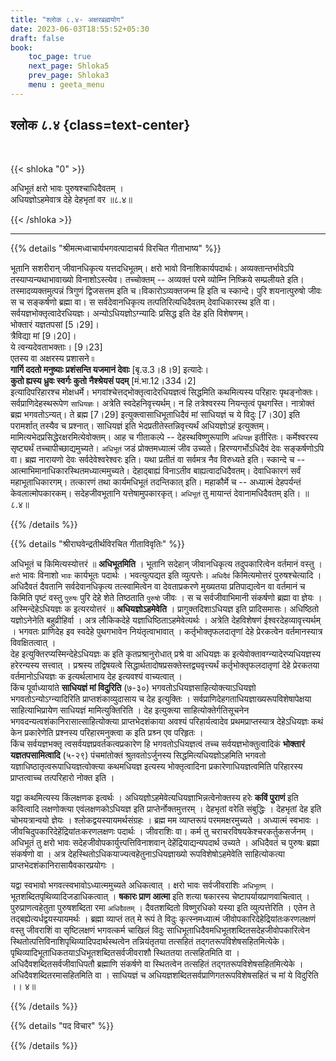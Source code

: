 ```yaml
---
title: "श्लोक ८.४- अक्षरब्रह्मयोग"
date: 2023-06-03T18:55:52+05:30
draft: false
book:
    toc_page: true
    next_page: Shloka5
    prev_page: Shloka3
    menu : geeta_menu
---
```




## श्लोक ८.४ {class=text-center}

<br/>

{{< shloka  "0"  >}}

अधिभूतं क्षरो भावः पुरुषश्चाधिदैवतम् ।  
अधियज्ञोऽहमेवात्र देहे देहभृतां वर ॥८.४॥

{{< /shloka >}}

---


{{% details "श्रीमत्मध्वाचार्यभगवत्पादाचर्य विरचित  गीताभाष्य" %}}

भूतानि सशरीरान् जीवानधिकृत्य यत्तदधिभूतम्। 
क्षरो भावो विनाशिकार्यपदार्थः। 
अव्यक्तान्तर्भावेऽपि तस्याप्यन्यथाभावाख्यो विनाशोऽस्त्येव। 
तच्चोक्तम् -- अव्यक्तं परमे व्योम्नि निष्क्रिये 
सम्प्रलीयते इति। तस्मादव्यक्तमुत्पन्नं त्रिगुणं 
द्विजसत्तम इति च।विकारोऽव्यक्तजन्म हि इति च 
स्कान्दे। पुरि शयनात्पुरुषो जीवः स च सङ्कर्षणो 
ब्रह्मा वा। स सर्वदेवानधिकृत्य तत्पतिरित्यधिदैवतम् 
देवाधिकारस्थ इति वा।सर्वयज्ञभोक्तृत्वादेरधियज्ञः। 
अन्योऽधियज्ञोऽग्न्यादिः प्रसिद्ध इति देह इति 
विशेषणम्।   
भोक्तारं यज्ञतपसां [5।29]।  
त्रैविद्या मां [9।20]।  
ये त्वन्यदेवताभक्ताः। [9।23]   
एतस्य वा अक्षरस्य प्रशासने ৷৷  
**गार्गि ददतो मनुष्याः प्रशंसन्ति यजमानं देवाः** 
[बृ.उ.3।8।9] इत्यादेः।  
**कुतो ह्यस्य ध्रुवः स्वर्गः कुतो नैश्श्रेयसं पदम्** [मं.भा.12।334।2]  
इत्यादिपरिहारश्च मोक्षधर्मे। 
भगवांश्चेत्तद्भोक्तृत्वादेरधियज्ञत्वं सिद्धमिति 
कथमित्यस्य परिहारः पृथङ्नोक्तः। 
सर्वप्राणिदेहस्थरूपेण `साधियज्ञः`। 
अत्रेति स्वदेहनिवृत्त्यर्थम्। न हि तत्रेश्वरस्य 
नियन्तृत्वं पृथगस्ति। नात्रोक्तं ब्रह्म 
भगवतोऽन्यत्। ते ब्रह्म [7।29] 
इत्युक्त्वासाधिभूताधिदैवं मां 
साधियज्ञं च ये विदुः [7।30] इति 
परामर्शात् तस्यैव च प्रश्नात्। 
साधियज्ञं इति 
भेदप्रतीतेस्तन्निवृत्त्यर्थं अधियज्ञोऽहं 
इत्युक्तम्।   
मामित्यभेदप्रसिद्धेरक्षरमित्येवोक्तम्। आह च 
गीताकल्पे -- देहस्थविष्णुरूपाणि `अधियज्ञ` इतीरितः। 
कर्मेश्वरस्य सृष्ट्यर्थं तच्चापीच्छाद्यमुच्यते। 
`अधिभूतं` जडं प्रोक्तमध्यात्मं जीव उच्यते। 
हिरण्यगर्भोऽधिदैवं देवः सङ्कर्षणोऽपि वा। 
ब्रह्म नारायणो देवः सर्वदेवेश्वरेश्वरः इति। 
यथा प्रतीतं वा सर्वमत्र नैव विरुध्यते इति। 
स्कान्दे च -- आत्माभिमानाधिकारस्थितमध्यात्ममुच्यते। 
देहाद्बाह्यं विनाऽतीव बाह्यत्वादधिदैवतम्। 
देवाधिकारगं सर्वं महाभूताधिकारगम्। 
तत्कारणं तथा कार्यमधिभूतं तदन्तिकात् इति। 
महाकौर्मे च -- अध्यात्मं देहपर्यन्तं 
केवलात्मोपकारकम्। सदेहजीवभूतानि यत्तेषामुपकारकृत्। 
`अधिभूतं` तु मायान्तं देवानामधिदैवतम् इति। ॥८.४॥

{{% /details %}}



{{% details "श्रीराघवेन्द्रतीर्थविरचित गीताविवृतिः" %}}

अधिभूतं च किमित्यस्योत्तरं ॥ **अधिभूतमिति** । 
भूतानि सदेहान्‌ जीवानधिकृत्य तदुपकारित्वेन 
वर्तमानं वस्तु । `क्षरो` भावः विनाशो `भावः`
कार्यभूतः पदार्थः । भवत्युत्पद्यत इति 
व्युत्पत्तेः। `अधिदैवं` किमित्यमोत्तरं
पुरुषश्चेत्यादि । अधिदैवतं दैवतानि 
सर्वदेवानधिकृत्य तत्स्वामित्वेन वा 
देवताप्रकरणे मुख्यतया प्रतिपाद्यत्वेन वा वर्तमानं 
च किमिति पृष्टं वस्तु `पुरुषः` पुरि देहे शेते 
तिष्ठताति `पुरुषो` जीवः । स च 
सर्वजीवाभिमानी संकर्षणो ब्रह्मा वा ज्ञेयः ।  
अस्मिन्देहेऽधियज्ञः क इत्यरयोत्तरं ॥ 
**अधियज्ञोऽहमेवेति** । 
प्रागुक्तदिशाऽधियज्ञ इति प्रादिसमासः।
अधिष्ठितो यज्ञोऽनेनेति बहुव्रीहिर्वा । 
अत्र लौकिकदेहे
यज्ञाधिष्ठिताऽहमेवेत्यर्थः । 
अत्रेति देहविशेषणं ईश्वरदेहव्यावृत्त्यर्थम्‌ ।
भगवतः प्राणिदेह इव स्वदेहे पुथगभावेन 
नियंतृत्वाभावात्‌ ।
कर्तृभोक्तृफलदातृणां देहे प्रेरकत्वेन 
वर्तमानस्यात्र विवक्षितत्वात्‌ ।   
देह इत्युक्तिरप्यस्मिन्देहेऽधियज्ञः क इति 
कृतप्रश्रानुरोधात्‌ प्रश्रे वा अधियज्ञः क
इत्येवोक्तावग्न्यादेरप्यधियज्ञस्य हरेरन्यस्य 
सत्त्वात्‌ । प्रश्रस्य तद्विषयत्वे
सिद्धार्थतादोषप्रसक्तेस्तद्व्यवृत्त्यर्थं 
कर्तृभोक्तृफलदातृणां देहे प्रेरकतया
वर्तमानोऽधियज्ञः क इत्यर्थलाभाय देह इत्यवश्यं 
वाच्यत्वात्‌ ।   
किंच पूर्वाध्यायांते **साधियज्ञं मां विदुरिति** 
(७-३०) भगवतोऽधियज्ञसाहित्योक्त्याऽधियज्ञो 
भगवतोऽन्योऽग्न्यादिरिति
प्राप्तशंकाव्युदासाय च देह इत्युक्तिः ।
सर्वप्राणिदेहगताधियज्ञाख्यरूपविशेषापेक्षया 
साहित्याभिप्रायेण साधियज्ञं 
मामित्युक्तिरिति । 
देह इत्युक्त्या साहित्योक्तेर्गतिसूचनेन
भगवदन्यत्वशंकानिरासात्साहित्योक्त्या 
प्राप्तभेदशंकाया अवश्यं परिहार्यत्वादेव
प्रथमप्राप्तस्यात्र देहेऽधियज्ञः कथं केन 
प्रकारेणेति प्रश्नस्य परिहारमनुक्त्वा
क इति प्रश्र्न एव परिहृतः ।  
किंच सर्वयज्ञभक्तृ त्वसर्वयज्ञप्रवर्तकत्वप्रकारेण
हि भगवतोऽधियज्ञत्वं तच्च सर्वयज्ञभोक्तुत्वादिकं 
**भोक्तारं यज्ञतपसामित्वादि** (५-२९) पंचमांतोक्तं 
श्रुतवतोऽर्जुनस्य सिद्धमित्यधियज्ञोऽहमिति भगवतो 
यज्ञाधिष्ठातृत्वरूपाधियज्ञत्वोक्त्या 
कथमधियज्ञ इत्यस्य भोक्तृत्वादिना 
प्रकारेणाधियज्ञत्वमिति परिहारस्य
प्राप्तत्वाच्च तत्परिहारो नोक्त इति ।   

यद्वा कथमित्यस्य किंलक्षणक
इत्वर्थः । 
अधियज्ञोऽहमेवेत्यधियज्ञाभिन्नत्वेनोक्तस्य हरेः 
**कविं पुराणं**
इति कवित्वादि लक्षणोक्त्या एवंलक्षणकोऽधियज्ञ 
इति प्राप्तेर्नोक्तमुत्तरम्‌ ।
देहभृतां वरेति संबुद्धिः । देहभृतां देह इति 
चोभयत्रान्वयो ज्ञेयः । 
श्लोकद्वयस्यायमर्थसंग्रहः । ब्रह्म मम व्याप्तरूपं 
परममक्षरमुच्यते । 
अध्यात्मं स्वभावः । 
जीवचिदुपकारिदेहेंद्रियांतःकरणलक्षणः पदार्थः ।
जीवराशिः वा। 
कर्म तु चराचरविषयकेश्चरकर्तुकसर्जनम्‌ । 
अधिभूतं तु क्षरो भावः
सदेहजीवोपकार्युत्त्पत्तिविनाशवान्‌ 
देहेंद्रियाद्यन्यपदार्थ उच्यते । अधिदैवतं
च पुरुषः ब्रह्मा संकर्षणो वा । 
अत्र देहस्थितोऽधिकयाज्यत्वहेतुनाऽधियज्ञाख्यो 
रूपविशेषोऽहमेवेति 
साहित्योकत्या प्राप्तभेदशंकानिरासायैवकारप्रयोगः ।  

यद्वा स्वभावो भगवत्स्वभावोऽध्यात्ममुच्यते 
अधिकत्वात्‌ । क्षरो भावः 
सर्वजीवराशिः `अधिभूतम्‌` । 
भूतशब्दितपृथिव्यादिजडाधिकत्वात्‌ । 
**षकारः प्राण आत्मा** इति शत्या षकारस्य 
चेष्टापर्यायप्राणवाचित्वात्‌ । 
पुरुप्राणत्वहेतुता पुरुषशब्दिता रमा `अधिदैवतम्‌` । 
दैवतशब्दितो विष्णुरधिको यस्या इति व्युत्पत्तेरिति 
। एतेन ते तद्बह्येत्यर्धद्वयस्यायमर्थः । 
ब्रह्मा व्याप्तं तत्‌ मे रूपं ते विदुः 
कृत्स्नमध्यात्मं जीवोपकारिदेहेद्रियांतःकरणलक्षणं 
वस्तु जीवराशिं वा सृष्टिलक्षणं भगवत्कर्म चाखिलं 
विदुः साधिभूताधिदैवमधिभूतशब्दितसदेहजीवोपकारित्वेन 
स्थितोत्पत्तिविनाशिपृथिव्यादिपदार्थस्थत्वेन 
तन्नियंतृतया तत्सहितं तद्गतरूपविशेषसहितमित्येके। 
पृथिव्यादिभूताधिकतयाऽधिभूतशब्दितसर्वजीवराशौ 
स्थिततया तत्सहितमिति वा । 
अधिदैवशब्दितसर्वजीवाधिपतौ ब्रह्माणि संकर्षणे वा 
स्थितत्वेन तत्सहितं तद्गतरूपविशेषसहितमित्येके । 
अधिदैवशब्दितरमासहितमिति वा । 
साधियज्ञं च अधियज्ञशब्दितसर्वप्राणिगतरूपविशेषसहितं
च मां ये विदुरिति ।। ४॥

{{% /details %}}



{{% details "पद विचार" %}}


{{% /details %}}
